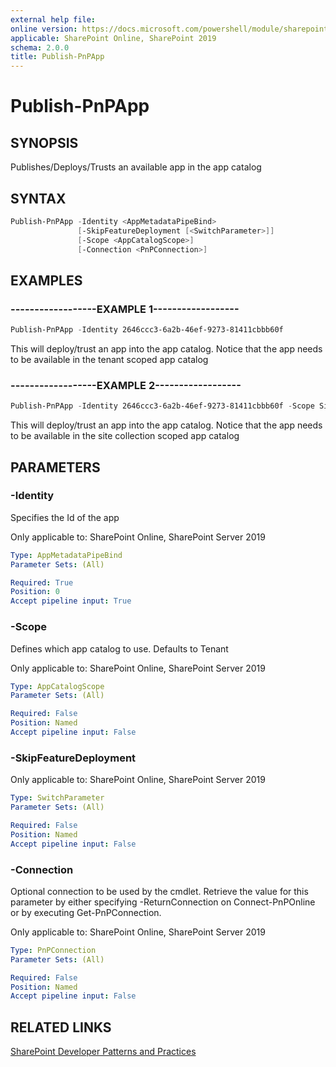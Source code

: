 ```yaml
---
external help file:
online version: https://docs.microsoft.com/powershell/module/sharepoint-pnp/publish-pnpapp
applicable: SharePoint Online, SharePoint 2019
schema: 2.0.0
title: Publish-PnPApp
---
```


# Publish-PnPApp

## SYNOPSIS
Publishes/Deploys/Trusts an available app in the app catalog

## SYNTAX 

```powershell
Publish-PnPApp -Identity <AppMetadataPipeBind>
               [-SkipFeatureDeployment [<SwitchParameter>]]
               [-Scope <AppCatalogScope>]
               [-Connection <PnPConnection>]
```

## EXAMPLES

### ------------------EXAMPLE 1------------------
```powershell
Publish-PnPApp -Identity 2646ccc3-6a2b-46ef-9273-81411cbbb60f
```

This will deploy/trust an app into the app catalog. Notice that the app needs to be available in the tenant scoped app catalog

### ------------------EXAMPLE 2------------------
```powershell
Publish-PnPApp -Identity 2646ccc3-6a2b-46ef-9273-81411cbbb60f -Scope Site
```

This will deploy/trust an app into the app catalog. Notice that the app needs to be available in the site collection scoped app catalog

## PARAMETERS

### -Identity
Specifies the Id of the app

Only applicable to: SharePoint Online, SharePoint Server 2019

```yaml
Type: AppMetadataPipeBind
Parameter Sets: (All)

Required: True
Position: 0
Accept pipeline input: True
```

### -Scope
Defines which app catalog to use. Defaults to Tenant

Only applicable to: SharePoint Online, SharePoint Server 2019

```yaml
Type: AppCatalogScope
Parameter Sets: (All)

Required: False
Position: Named
Accept pipeline input: False
```

### -SkipFeatureDeployment


Only applicable to: SharePoint Online, SharePoint Server 2019

```yaml
Type: SwitchParameter
Parameter Sets: (All)

Required: False
Position: Named
Accept pipeline input: False
```

### -Connection
Optional connection to be used by the cmdlet. Retrieve the value for this parameter by either specifying -ReturnConnection on Connect-PnPOnline or by executing Get-PnPConnection.

Only applicable to: SharePoint Online, SharePoint Server 2019

```yaml
Type: PnPConnection
Parameter Sets: (All)

Required: False
Position: Named
Accept pipeline input: False
```

## RELATED LINKS

[SharePoint Developer Patterns and Practices](https://aka.ms/sppnp)